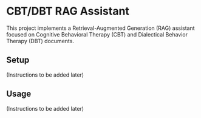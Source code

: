 # CBT/DBT RAG Assistant

This project implements a Retrieval-Augmented Generation (RAG) assistant
focused on Cognitive Behavioral Therapy (CBT) and Dialectical Behavior Therapy (DBT)
documents.

## Setup

(Instructions to be added later)

## Usage

(Instructions to be added later)
